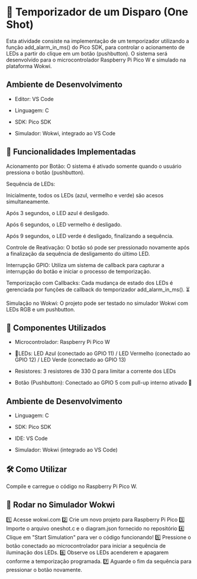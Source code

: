 # 🚀 Temporizador de um Disparo (One Shot) 
Esta atividade consiste na implementação de um temporizador utilizando a função add_alarm_in_ms() do Pico SDK, para controlar o acionamento de LEDs a partir do clique em um botão (pushbutton). O sistema será desenvolvido para o microcontrolador Raspberry Pi Pico W e simulado na plataforma Wokwi.

## Ambiente de Desenvolvimento

- Editor: VS Code

- Linguagem: C

- SDK: Pico SDK

- Simulador: Wokwi, integrado ao VS Code

## 🔧 Funcionalidades Implementadas 

Acionamento por Botão: O sistema é ativado somente quando o usuário pressiona o botão (pushbutton).

Sequência de LEDs:

Inicialmente, todos os LEDs (azul, vermelho e verde) são acesos simultaneamente.

Após 3 segundos, o LED azul é desligado.

Após 6 segundos, o LED vermelho é desligado.

Após 9 segundos, o LED verde é desligado, finalizando a sequência.

Controle de Reativação: O botão só pode ser pressionado novamente após a finalização da sequência de desligamento do último LED.

Interrupção GPIO: Utiliza um sistema de callback para capturar a interrupção do botão e iniciar o processo de temporização.

Temporização com Callbacks: Cada mudança de estado dos LEDs é gerenciada por funções de callback do temporizador add_alarm_in_ms(). ⏳

Simulação no Wokwi: O projeto pode ser testado no simulador Wokwi com LEDs RGB e um pushbutton.

## 📌 Componentes Utilizados 

- Microcontrolador: Raspberry Pi Pico W

- 🚦LEDs: LED Azul (conectado ao GPIO 11) / LED Vermelho (conectado ao GPIO 12) / LED Verde (conectado ao GPIO 13) 

- Resistores: 3 resistores de 330 Ω para limitar a corrente dos LEDs

- Botão (Pushbutton): Conectado ao GPIO 5 com pull-up interno ativado 🔘

## Ambiente de Desenvolvimento

- Linguagem: C

- SDK: Pico SDK

- IDE: VS Code

- Simulador: Wokwi (integrado ao VS Code)

## 🛠️ Como Utilizar 

Compile e carregue o código no Raspberry Pi Pico W.

## 🔄 Rodar no Simulador Wokwi 

1️⃣ Acesse wokwi.com
2️⃣ Crie um novo projeto para Raspberry Pi Pico
3️⃣ Importe o arquivo oneshot.c e o diagram.json fornecido no repositório
4️⃣ Clique em "Start Simulation" para ver o código funcionando!
5️⃣ Pressione o botão conectado ao microcontrolador para iniciar a sequência de iluminação dos LEDs.
6️⃣ Observe os LEDs acenderem e apagarem conforme a temporização programada.
7️⃣ Aguarde o fim da sequência para pressionar o botão novamente.
